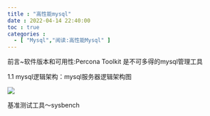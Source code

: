 ```yaml
---
title : "高性能mysql"
date : 2022-04-14 22:40:00
toc : true
categories :
  - [ "Mysql","阅读:高性能Mysql" ]
---
```


前言~软件版本和可用性:Percona Toolkit 是不可多得的mysql管理工具

1.1 mysql逻辑架构：mysql服务器逻辑架构图

![](https://file.wulicode.com/yuque/202208/04/14/5729TMpb0nXX.jpg?x-oss-process=image/resize,h_2448)

基准测试工具～sysbench


